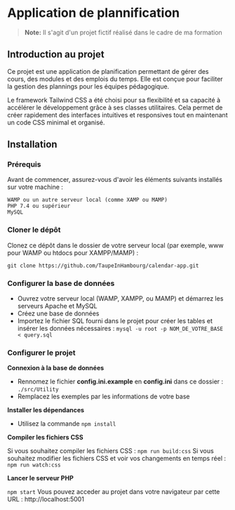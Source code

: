 # Application de plannification

> **Note:** Il s'agit d'un projet fictif réalisé dans le cadre de ma formation


## Introduction au projet
Ce projet est une application de planification permettant de gérer des cours, des modules et des emplois du temps. Elle est conçue pour faciliter la gestion des plannings pour les équipes pédagogique.

Le framework Tailwind CSS a été choisi pour sa flexibilité et sa capacité à accélérer le développement grâce à ses classes utilitaires. Cela permet de créer rapidement des interfaces intuitives et responsives tout en maintenant un code CSS minimal et organisé.

## Installation
### Prérequis
Avant de commencer, assurez-vous d'avoir les éléments suivants installés sur votre machine :

    WAMP ou un autre serveur local (comme XAMP ou MAMP)
    PHP 7.4 ou supérieur
    MySQL

### Cloner le dépôt

Clonez ce dépôt dans le dossier de votre serveur local (par exemple, www pour WAMP ou htdocs pour XAMPP/MAMP) :

`git clone https://github.com/TaupeInHambourg/calendar-app.git`

### Configurer la base de données

- Ouvrez votre serveur local (WAMP, XAMPP, ou MAMP) et démarrez les serveurs Apache et MySQL
- Créez une base de données
- Importez le fichier SQL fourni dans le projet pour créer les tables et insérer les données nécessaires :
`mysql -u root -p NOM_DE_VOTRE_BASE < query.sql`

### Configurer le projet

**Connexion à la base de données**

- Rennomez le fichier **config.ini.example** en **config.ini** dans ce dossier : `./src/Utility`
- Remplacez les exemples par les informations de votre base

**Installer les dépendances**

- Utilisez la commande `npm install`

**Compiler les fichiers CSS**

Si vous souhaitez compiler les fichiers CSS : `npm run build:css`
Si vous souhaitez modifier les fichiers CSS et voir vos changements en temps réel : `npm run watch:css`

**Lancer le serveur PHP**

`npm start`
Vous pouvez acceder au projet dans votre navigateur par cette URL : http://localhost:5001